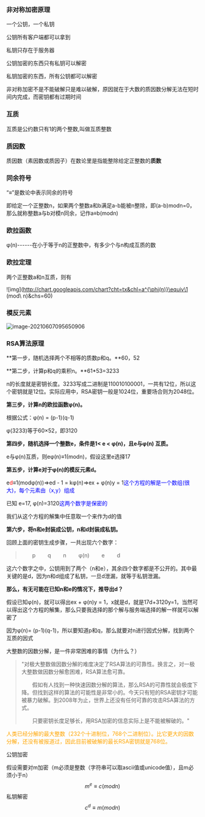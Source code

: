### 非对称加密原理

一个公钥，一个私钥

公钥所有客户端都可以拿到

私钥只存在于服务器

公钥加密的东西只有私钥可以解密

私钥加密的东西，所有公钥都可以解密

非对称加密不是不能破解只是难以破解，原因就在于大数的质因数分解无法在短时间内完成，而密钥都有过期时间

### 互质

互质是公约数只有1的两个整数,叫做互质整数

### 质因数

质因数（素因数或质因子）在数论里是指能整除给定正整数的**质数**



### 同余符号

“≡”是数论中表示同余的符号

即给定一个正整数n，如果两个整数a和b满足a-b能被n整除，即(a-b)modn=0，那么就称整数a与b对模n同余，记作a≡b(modn)

### 欧拉函数

φ(n)------在小于等于n的正整数中，有多少个与n构成互质的数

### 欧拉定理

两个正整数a和n互质，则有

![img](http://chart.googleapis.com/chart?cht=tx&chl=a^{\phi(n)}\equiv\1 (mod\ n)&chs=60)

### 模反元素

![image-20210607095650906](https://i.loli.net/2021/06/07/pqBQlICtaO46VsT.png)

### RSA算法原理

**第一步，随机选择两个不相等的质数p和q。**60，52

**第二步，计算p和q的乘积n。**61*53=3233

n的长度就是密钥长度。3233写成二进制是110010100001，一共有12位，所以这个密钥就是12位。实际应用中，RSA密钥一般是1024位，重要场合则为2048位。

**第三步，计算n的欧拉函数φ(n)。**

根据公式：φ(n) = (p-1)(q-1)

φ(3233)等于60×52，即3120

**第四步，随机选择一个整数e，条件是1< e < φ(n)，且e与φ(n) 互质。**

e与φ(n)互质，则eφ(n)≡1(modn)，假设这里e选择17

**第五步，计算e对于φ(n)的模反元素d。**

e<span style="color:red">d</span>≡1(modφ(n))=>ed - 1 = kφ(n)=>ex + φ(n)y = 1<span style="color:blue">这个方程的解是一个数组(很大)，每个元素由（x,y）组成</span>

已知 e=17, φ(n)=3120<span style="color:blue">这两个数字是保密的</span>

我们从这个方程的解集中任意取一个来作为d的值

**第六步，将n和e封装成公钥，n和d封装成私钥。**

回顾上面的密钥生成步骤，一共出现六个数字：

> 　　p
> 　　q
> 　　n
> 　　φ(n)
> 　　e
> 　　d

这六个数字之中，公钥用到了两个（n和e），其余四个数字都是不公开的。其中最关键的是d，因为n和d组成了私钥，一旦d泄漏，就等于私钥泄漏。

**那么，有无可能在已知n和e的情况下，推导出d？**

假设已知φ(n)，就可以得出ex + φ(n)y = 1，x就是d，就是17d+3120y=1，当然可以得出这个方程的解集，那么只要我选择的那个解与服务端选择的解一样就可以解密了

因为φ(n)= (p-1)(q-1)，所以要知道p和q，那么就要对n进行因式分解，找到两个互质的因式

大整数的因数分解，是一件非常困难的事情（为什么？）

> "对极大整数做因数分解的难度决定了RSA算法的可靠性。换言之，对一极大整数做因数分解愈困难，RSA算法愈可靠。
>
> 　　假如有人找到一种快速因数分解的算法，那么RSA的可靠性就会极度下降。但找到这样的算法的可能性是非常小的。今天只有短的RSA密钥才可能被暴力破解。到2008年为止，世界上还没有任何可靠的攻击RSA算法的方式。
>
> 　　只要密钥长度足够长，用RSA加密的信息实际上是不能被解破的。"

<span style="color:orange">人类已经分解的最大整数（232个十进制位，768个二进制位）。比它更大的因数分解，还没有被报道过，因此目前被破解的最长RSA密钥就是768位。</span>

公钥加密

假设需要对m加密（m必须是整数（字符串可以取ascii值或unicode值），且m必须小于n）
$$
m^e \equiv c(mod n)
$$
私钥解密
$$
c^d \equiv m (modn)
$$
